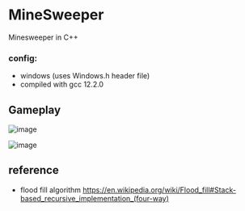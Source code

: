 # MineSweeper
Minesweeper in C++

### config:
 - windows (uses Windows.h header file)
 - compiled with gcc 12.2.0

## Gameplay
![image](https://user-images.githubusercontent.com/97851399/212503852-48352be0-a3db-4f2e-a483-801cc6d3af3f.png)

![image](https://user-images.githubusercontent.com/97851399/212503882-279b0923-2cb4-4db4-9904-c6436f9dd92e.png)

## reference
 - flood fill algorithm https://en.wikipedia.org/wiki/Flood_fill#Stack-based_recursive_implementation_(four-way)
